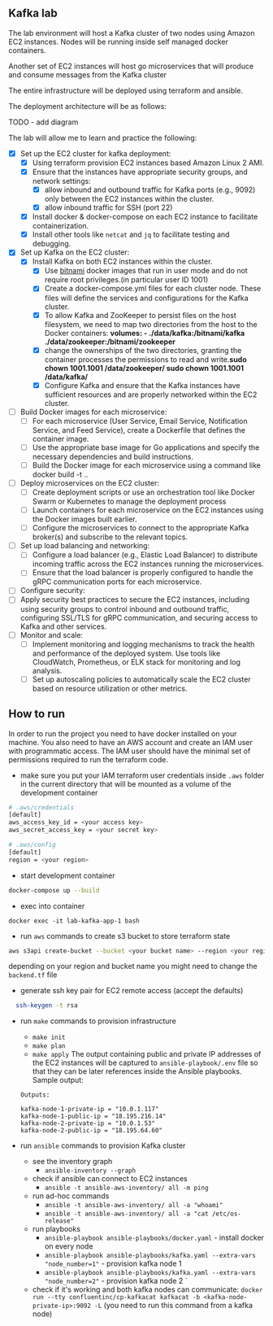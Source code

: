 ## Kafka lab
The lab environment will host a Kafka cluster of two nodes using Amazon EC2 instances.
Nodes will be running inside self managed docker containers.

Another set of EC2 instances will host go microservices that will produce and consume messages from the Kafka cluster

The entire infrastructure will be deployed using terraform and ansible.

The deployment architecture will be as follows:

TODO - add diagram

The lab will allow me to learn and practice the following:

* [X] Set up the EC2 cluster for kafka deployment:
  - [X] Using terraform provision EC2 instances based Amazon Linux 2 AMI.
  - [X] Ensure that the instances have appropriate security groups, and network settings:
      - [X] allow inbound and outbound traffic for Kafka ports (e.g., 9092) only between the EC2 instances within the cluster.
      - [X] allow inbound traffic for SSH (port 22) 
  - [X] Install docker & docker-compose on each EC2 instance to facilitate containerization.
  - [X] Install other tools like `netcat` and `jq` to facilitate testing and debugging.
* [X] Set up Kafka on the EC2 cluster:
  - [X] Install Kafka on both EC2 instances within the cluster. 
       - [X] Use [bitnami](https://github.com/bitnami) docker images that run in user mode and do not require root privileges.(in particular user ID 1001)
       - [X] Create a docker-compose.yml files for each cluster node. These files will define the services and configurations for the Kafka cluster.
       - [X] To allow Kafka and ZooKeeper to persist files on the host filesystem, we need to map two directories from the host to the Docker containers: **volumes: - ./data/kafka:/bitnami/kafka ./data/zookeeper:/bitnami/zookeeper**
       - [X] change the ownerships of the two directories, granting the container processes the permissions to read and write.**sudo chown 1001.1001 /data/zookeeper/ sudo chown 1001.1001 /data/kafka/**
       - [X] Configure Kafka and ensure that the Kafka instances have sufficient resources and are properly networked within the EC2 cluster.
* [ ] Build Docker images for each microservice:
  - [ ] For each microservice (User Service, Email Service, Notification Service, and Feed Service), create a Dockerfile that defines the container image.
  - [ ] Use the appropriate base image for Go applications and specify the necessary dependencies and build instructions.
  - [ ] Build the Docker image for each microservice using a command like docker build -t <image-name> ..
* [ ] Deploy microservices on the EC2 cluster:
  - [ ] Create deployment scripts or use an orchestration tool like Docker Swarm or Kubernetes to manage the deployment process
  - [ ] Launch containers for each microservice on the EC2 instances using the Docker images built earlier.
  - [ ] Configure the microservices to connect to the appropriate Kafka broker(s) and subscribe to the relevant topics.
* [ ] Set up load balancing and networking:
  - [ ] Configure a load balancer (e.g., Elastic Load Balancer) to distribute incoming traffic across the EC2 instances running the microservices.
  - [ ] Ensure that the load balancer is properly configured to handle the gRPC communication ports for each microservice.
* [ ] Configure security:
* [ ] Apply security best practices to secure the EC2 instances, including using security groups to control inbound and outbound traffic, configuring SSL/TLS for gRPC communication, and securing access to Kafka and other services.
* [ ] Monitor and scale:
  - [ ] Implement monitoring and logging mechanisms to track the health and performance of the deployed system. Use tools like CloudWatch, Prometheus, or ELK stack for monitoring and log analysis.
  - [ ] Set up autoscaling policies to automatically scale the EC2 cluster based on resource utilization or other metrics.

## How to run

In order to run the project you need to have docker installed on your machine.
You also need to have an AWS account and create an IAM user with programmatic access.
The IAM user should have the minimal set of permissions required to run the terraform code.

* make sure you put your IAM terraform user credentials inside `.aws` folder in the current directory that will be mounted as a volume of the development container 

```bash
# .aws/credentials
[default]
aws_access_key_id = <your access key>
aws_secret_access_key = <your secret key>

# .aws/config
[default]
region = <your region>
```

* start development container

```bash
docker-compose up --build
```

* exec into container

```
docker exec -it lab-kafka-app-1 bash
```

* run `aws` commands to create s3 bucket to store terraform state

```bash
aws s3api create-bucket --bucket <your bucket name> --region <your region name> --create-bucket-configuration LocationConstraint=<your region name>
```

depending on your region and bucket name you might need to change the `backend.tf` file

* generate ssh key pair for EC2 remote access (accept the defaults)

```bash
  ssh-keygen -t rsa
```

* run `make` commands to provision infrastructure
  - `make init`
  - `make plan`
  - `make apply`
  The output containing public and private IP addresses of the EC2 instances will be captured to `ansible-playbook/.env` file so that they can be later references inside the Ansible playbooks. Sample output:
  
  ```
  Outputs:

  kafka-node-1-private-ip = "10.0.1.117"
  kafka-node-1-public-ip = "18.195.216.14"
  kafka-node-2-private-ip = "10.0.1.53"
  kafka-node-2-public-ip = "18.195.64.60"
  ```

* run `ansible` commands to provision Kafka cluster
  - see the inventory graph
    - `ansible-inventory --graph`
  - check if ansible can connect to EC2 instances
    - `ansible -t ansible-aws-inventory/ all -m ping`
  - run ad-hoc commands
    - `ansible -t ansible-aws-inventory/ all -a "whoami"`
    - `ansible -t ansible-aws-inventory/ all -a "cat /etc/os-release"`
  - run playbooks
    - `ansible-playbook ansible-playbooks/docker.yaml` - install docker on every node
    - `ansible-playbook ansible-playbooks/kafka.yaml --extra-vars "node_number=1"` - provision kafka node 1
    - `ansible-playbook ansible-playbooks/kafka.yaml --extra-vars "node_number=2"` - provision kafka node 2
`
  - check if it's working and both kafka nodes can communicate: `docker run --tty confluentinc/cp-kafkacat kafkacat -b <kafka-node-private-ip>:9092 -L` (you need to run this command from a kafka node)
